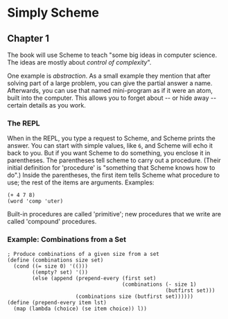 # Simply Scheme

## Chapter 1

The book will use Scheme to teach "some big ideas in computer science. The
ideas are mostly about *control of complexity*".

One example is *abstraction*. As a small example they mention that after
solving part of a large problem, you can give the partial answer a name.
Afterwards, you can use that named mini-program as if it were an atom,
built into the computer. This allows you to forget about -- or hide away --
certain details as you work.

### The REPL

When in the REPL, you type a request to Scheme, and Scheme prints the
answer. You can start with simple values, like `6`, and Scheme will echo it
back to you. But if you want Scheme to do something, you enclose it in
parentheses. The parentheses tell scheme to carry out a procedure. (Their
initial definition for 'procedure' is "something that Scheme knows how to
do".) Inside the parentheses, the first item tells Scheme what procedure to
use; the rest of the items are arguments. Examples:

    (+ 4 7 8)
    (word 'comp 'uter)

Built-in procedures are called 'primitive'; new procedures that we write
are called 'compound' procedures.

### Example: Combinations from a Set

    ; Produce combinations of a given size from a set
    (define (combinations size set)
      (cond ((= size 0) '(()))
            ((empty? set) '())
            (else (append (prepend-every (first set)
                                         (combinations (- size 1)
                                                       (butfirst set)))
                          (combinations size (butfirst set))))))
    (define (prepend-every item lst)
      (map (lambda (choice) (se item choice)) l))
